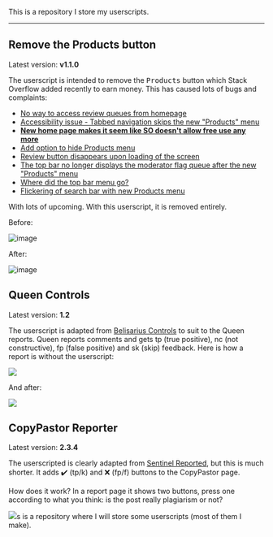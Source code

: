This is a repository I store my userscripts.

---

## Remove the Products button

Latest version: **v1.1.0**

The userscript is intended to remove the <kbd>Products</kbd> button which Stack Overflow added recently to earn money. This has caused lots of bugs and complaints:

- [No way to access review queues from homepage](https://meta.stackoverflow.com/q/387105)
- [Accessibility issue - Tabbed navigation skips the new "Products" menu](https://meta.stackoverflow.com/q/387011)
- **[New home page makes it seem like SO doesn't allow free use any more](https://meta.stackoverflow.com/q/386505)**
- [Add option to hide Products menu](https://meta.stackoverflow.com/q/386393)
- [Review button disappears upon loading of the screen](https://meta.stackoverflow.com/q/386389)
- [The top bar no longer displays the moderator flag queue after the new "Products" menu](https://meta.stackoverflow.com/q/386325)
- [Where did the top bar menu go?](https://meta.stackoverflow.com/q/386293)
- [Flickering of search bar with new Products menu](https://meta.stackoverflow.com/q/386288)

With lots of upcoming. With this userscript, it is removed entirely.

Before:

![image](https://user-images.githubusercontent.com/38133098/61171731-7a70f500-a584-11e9-8758-a92e903af744.png)

After:

![image](https://user-images.githubusercontent.com/38133098/61171743-983e5a00-a584-11e9-80c0-1169d2321679.png)

## Queen Controls

Latest version: **1.2**

The userscript is adapted from [Belisarius Controls](https://github.com/SOBotics/Userscripts/blob/master/Belisarius/Belisarius_Controls.user.js) to suit to the Queen reports. Queen reports comments and gets tp (true positive), nc (not constructive), fp (false positive) and sk (skip) feedback. Here is how a report is without the userscript:

![](https://i.stack.imgur.com/RAjWU.png)

And after:

![](https://i.stack.imgur.com/4gBJl.png)

## CopyPastor Reporter

Latest version: **2.3.4**

The userscripted is clearly adapted from [Sentinel Reported](https://github.com/SOBotics/Userscripts/SentinelReporter/raw/master/SentinelReporter.user.js), but this is much shorter. It adds ✔️ (tp/k) and ❌ (fp/f) buttons to the CopyPastor page.

How does it work? In a report page it shows two buttons, press one according to what you think: is the post really plagiarism or not?

![](https://i.stack.imgur.com/yMnKQ.png)s is a repository where I will store some userscripts (most of them I make).
